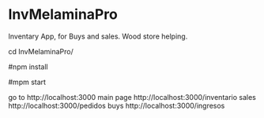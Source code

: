 # InvMelaminaPro

Inventary App, for Buys and sales. Wood store helping.

cd InvMelaminaPro/

#npm install

#mpm start


go to http://localhost:3000
main page  http://localhost:3000/inventario
sales http://localhost:3000/pedidos
buys http://localhost:3000/ingresos
